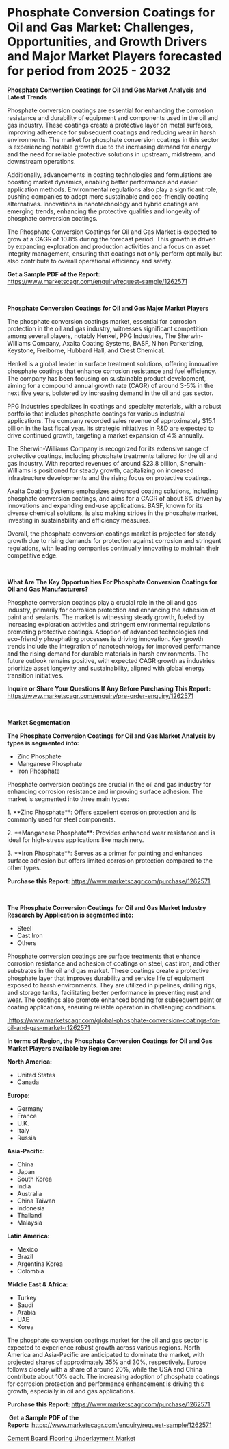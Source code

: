 <p><h1>Phosphate Conversion Coatings for Oil and Gas Market: Challenges, Opportunities, and Growth Drivers and Major Market Players forecasted for period from 2025 - 2032</h1></p><p><strong>Phosphate Conversion Coatings for Oil and Gas Market Analysis and Latest Trends</strong></p>
<p><p>Phosphate conversion coatings are essential for enhancing the corrosion resistance and durability of equipment and components used in the oil and gas industry. These coatings create a protective layer on metal surfaces, improving adherence for subsequent coatings and reducing wear in harsh environments. The market for phosphate conversion coatings in this sector is experiencing notable growth due to the increasing demand for energy and the need for reliable protective solutions in upstream, midstream, and downstream operations.</p><p>Additionally, advancements in coating technologies and formulations are boosting market dynamics, enabling better performance and easier application methods. Environmental regulations also play a significant role, pushing companies to adopt more sustainable and eco-friendly coating alternatives. Innovations in nanotechnology and hybrid coatings are emerging trends, enhancing the protective qualities and longevity of phosphate conversion coatings.</p><p>The Phosphate Conversion Coatings for Oil and Gas Market is expected to grow at a CAGR of 10.8% during the forecast period. This growth is driven by expanding exploration and production activities and a focus on asset integrity management, ensuring that coatings not only perform optimally but also contribute to overall operational efficiency and safety.</p></p>
<p><strong>Get a Sample PDF of the Report:&nbsp;</strong> <a href="https://www.marketscagr.com/enquiry/request-sample/1262571?utm_campaign=2992&utm_medium=2&utm_source=Github&utm_content=ia&utm_term=03042025&utm_id=phosphate-conversion-coatings-for-oil-and-gas">https://www.marketscagr.com/enquiry/request-sample/1262571</a></p>
<p>&nbsp;</p>
<p><strong>Phosphate Conversion Coatings for Oil and Gas Major Market Players</strong></p>
<p><p>The phosphate conversion coatings market, essential for corrosion protection in the oil and gas industry, witnesses significant competition among several players, notably Henkel, PPG Industries, The Sherwin-Williams Company, Axalta Coating Systems, BASF, Nihon Parkerizing, Keystone, Freiborne, Hubbard Hall, and Crest Chemical.</p><p>Henkel is a global leader in surface treatment solutions, offering innovative phosphate coatings that enhance corrosion resistance and fuel efficiency. The company has been focusing on sustainable product development, aiming for a compound annual growth rate (CAGR) of around 3-5% in the next five years, bolstered by increasing demand in the oil and gas sector.</p><p>PPG Industries specializes in coatings and specialty materials, with a robust portfolio that includes phosphate coatings for various industrial applications. The company recorded sales revenue of approximately $15.1 billion in the last fiscal year. Its strategic initiatives in R&D are expected to drive continued growth, targeting a market expansion of 4% annually.</p><p>The Sherwin-Williams Company is recognized for its extensive range of protective coatings, including phosphate treatments tailored for the oil and gas industry. With reported revenues of around $23.8 billion, Sherwin-Williams is positioned for steady growth, capitalizing on increased infrastructure developments and the rising focus on protective coatings.</p><p>Axalta Coating Systems emphasizes advanced coating solutions, including phosphate conversion coatings, and aims for a CAGR of about 6% driven by innovations and expanding end-use applications. BASF, known for its diverse chemical solutions, is also making strides in the phosphate market, investing in sustainability and efficiency measures.</p><p>Overall, the phosphate conversion coatings market is projected for steady growth due to rising demands for protection against corrosion and stringent regulations, with leading companies continually innovating to maintain their competitive edge.</p></p>
<p>&nbsp;</p>
<p><strong>What Are The Key Opportunities For Phosphate Conversion Coatings for Oil and Gas Manufacturers?</strong></p>
<p><p>Phosphate conversion coatings play a crucial role in the oil and gas industry, primarily for corrosion protection and enhancing the adhesion of paint and sealants. The market is witnessing steady growth, fueled by increasing exploration activities and stringent environmental regulations promoting protective coatings. Adoption of advanced technologies and eco-friendly phosphating processes is driving innovation. Key growth trends include the integration of nanotechnology for improved performance and the rising demand for durable materials in harsh environments. The future outlook remains positive, with expected CAGR growth as industries prioritize asset longevity and sustainability, aligned with global energy transition initiatives.</p></p>
<p><strong>Inquire or Share Your Questions If Any Before Purchasing This Report:</strong> <a href="https://www.marketscagr.com/enquiry/pre-order-enquiry/1262571?utm_campaign=2992&utm_medium=2&utm_source=Github&utm_content=ia&utm_term=03042025&utm_id=phosphate-conversion-coatings-for-oil-and-gas">https://www.marketscagr.com/enquiry/pre-order-enquiry/1262571</a></p>
<p>&nbsp;</p>
<p><strong>Market Segmentation</strong></p>
<p><strong>The Phosphate Conversion Coatings for Oil and Gas Market Analysis by types is segmented into:</strong></p>
<p><ul><li>Zinc Phosphate</li><li>Manganese Phosphate</li><li>Iron Phosphate</li></ul></p>
<p><p>Phosphate conversion coatings are crucial in the oil and gas industry for enhancing corrosion resistance and improving surface adhesion. The market is segmented into three main types: </p><p>1. **Zinc Phosphate**: Offers excellent corrosion protection and is commonly used for steel components.</p><p>   </p><p>2. **Manganese Phosphate**: Provides enhanced wear resistance and is ideal for high-stress applications like machinery.</p><p>   </p><p>3. **Iron Phosphate**: Serves as a primer for painting and enhances surface adhesion but offers limited corrosion protection compared to the other types.</p></p>
<p><strong>Purchase this Report:&nbsp;</strong><a href="https://www.marketscagr.com/purchase/1262571?utm_campaign=2992&utm_medium=2&utm_source=Github&utm_content=ia&utm_term=03042025&utm_id=phosphate-conversion-coatings-for-oil-and-gas">https://www.marketscagr.com/purchase/1262571</a></p>
<p>&nbsp;</p>
<p><strong>The Phosphate Conversion Coatings for Oil and Gas Market Industry Research by Application is segmented into:</strong></p>
<p><ul><li>Steel</li><li>Cast Iron</li><li>Others</li></ul></p>
<p><p>Phosphate conversion coatings are surface treatments that enhance corrosion resistance and adhesion of coatings on steel, cast iron, and other substrates in the oil and gas market. These coatings create a protective phosphate layer that improves durability and service life of equipment exposed to harsh environments. They are utilized in pipelines, drilling rigs, and storage tanks, facilitating better performance in preventing rust and wear. The coatings also promote enhanced bonding for subsequent paint or coating applications, ensuring reliable operation in challenging conditions.</p></p>
<p><a href="https://www.marketscagr.com/global-phosphate-conversion-coatings-for-oil-and-gas-market-r1262571?utm_campaign=2992&utm_medium=2&utm_source=Github&utm_content=ia&utm_term=03042025&utm_id=phosphate-conversion-coatings-for-oil-and-gas">&nbsp;https://www.marketscagr.com/global-phosphate-conversion-coatings-for-oil-and-gas-market-r1262571</a></p>
<p><strong>In terms of Region, the Phosphate Conversion Coatings for Oil and Gas Market Players available by Region are:</strong></p>
<p>
    <p> <strong> North America: </strong>
        <ul>
            <li>United States</li>
            <li>Canada</li>
        </ul>
        </p> 
    <p> <strong> Europe: </strong>
        <ul>
            <li>Germany</li>
            <li>France</li>
            <li>U.K.</li>
            <li>Italy</li>
            <li>Russia</li>
        </ul>
        </p> 
    <p> <strong> Asia-Pacific: </strong>
        <ul>
            <li>China</li>
            <li>Japan</li>
            <li>South Korea</li>
            <li>India</li>
            <li>Australia</li>
            <li>China Taiwan</li>
            <li>Indonesia</li>
            <li>Thailand</li>
            <li>Malaysia</li>
        </ul>
        </p> 
    <p> <strong> Latin America: </strong>
        <ul>
            <li>Mexico</li>
            <li>Brazil</li>
            <li>Argentina Korea</li>
            <li>Colombia</li>
        </ul>
        </p> 
    <p> <strong> Middle East & Africa: </strong>
        <ul>
            <li>Turkey</li>
            <li>Saudi</li>
            <li>Arabia</li>
            <li>UAE</li>
            <li>Korea</li>
        </ul>
    </p>
    </p>
<p><p>The phosphate conversion coatings market for the oil and gas sector is expected to experience robust growth across various regions. North America and Asia-Pacific are anticipated to dominate the market, with projected shares of approximately 35% and 30%, respectively. Europe follows closely with a share of around 20%, while the USA and China contribute about 10% each. The increasing adoption of phosphate coatings for corrosion protection and performance enhancement is driving this growth, especially in oil and gas applications.</p></p>
<p><strong>Purchase this Report: </strong><a href="https://www.marketscagr.com/purchase/1262571?utm_campaign=2992&utm_medium=2&utm_source=Github&utm_content=ia&utm_term=03042025&utm_id=phosphate-conversion-coatings-for-oil-and-gas">https://www.marketscagr.com/purchase/1262571</a></p>
<p>&nbsp;<strong>Get a Sample PDF of the Report:&nbsp;&nbsp;</strong><a href="https://www.marketscagr.com/enquiry/request-sample/1262571?utm_campaign=2992&utm_medium=2&utm_source=Github&utm_content=ia&utm_term=03042025&utm_id=phosphate-conversion-coatings-for-oil-and-gas">https://www.marketscagr.com/enquiry/request-sample/1262571</a></p>
<p><strong></strong></p>
<p><p><a href="https://github.com/saroarmaicky/Market-Research-Report-List-1/blob/main/cement-board-flooring-underlayment-market.md?utm_campaign=2992&utm_medium=2&utm_source=Github&utm_content=ia&utm_term=03042025&utm_id=phosphate-conversion-coatings-for-oil-and-gas">Cement Board Flooring Underlayment Market</a></p></p>